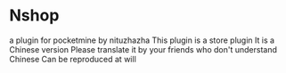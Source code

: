 # Nshop
a plugin for pocketmine by nituzhazha
This plugin is a store plugin
It is a Chinese version Please translate it by your friends who don't understand Chinese
Can be reproduced at will
